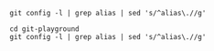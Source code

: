```shell
git config -l | grep alias | sed 's/^alias\.//g'
```

```shell
cd git-playground
git config -l | grep alias | sed 's/^alias\.//g'
```
